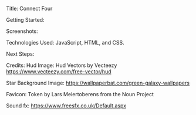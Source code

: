 Title: Connect Four

Getting Started:

Screenshots:

Technologies Used: JavaScript, HTML, and CSS.

Next Steps:

Credits:
  Hud Image: Hud Vectors by Vecteezy https://www.vecteezy.com/free-vector/hud 

  Star Background Image: https://wallpaperbat.com/green-galaxy-wallpapers

  Favicon: Token by Lars Meiertoberens from the Noun Project

  Sound fx: https://www.freesfx.co.uk/Default.aspx